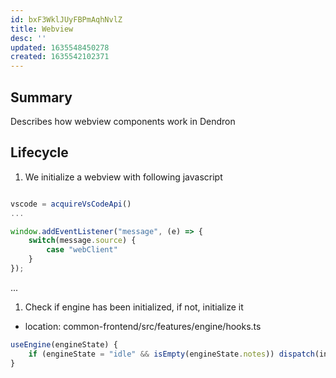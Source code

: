 ```yaml
---
id: bxF3WklJUyFBPmAqhNvlZ
title: Webview
desc: ''
updated: 1635548450278
created: 1635542102371
---
```


## Summary

Describes how webview components work in Dendron

## Lifecycle

1. We initialize a webview with following javascript

```js

vscode = acquireVsCodeApi()
...

window.addEventListener("message", (e) => {
    switch(message.source) {
        case "webClient"
    }
});
```

...

1. Check if engine has been initialized, if not, initialize it

- location: common-frontend/src/features/engine/hooks.ts
```ts
useEngine(engineState) {
    if (engineState = "idle" && isEmpty(engineState.notes)) dispatch(initNotes
}
```